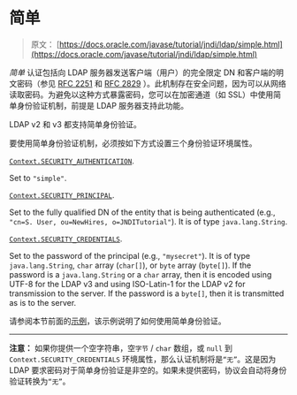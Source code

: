 # 简单

> 原文： [https://docs.oracle.com/javase/tutorial/jndi/ldap/simple.html](https://docs.oracle.com/javase/tutorial/jndi/ldap/simple.html)

_简单_ 认证包括向 LDAP 服务器发送客户端（用户）的完全限定 DN 和客户端的明文密码（参见 [RFC 2251](http://www.ietf.org/rfc/rfc2251.txt) 和 [RFC 2829](http://www.ietf.org/rfc/rfc2829.txt) ）。此机制存在安全问题，因为可以从网络读取密码。为避免以这种方式暴露密码，您可以在加密通道（如 SSL）中使用简单身份验证机制，前提是 LDAP 服务器支持此功能。

LDAP v2 和 v3 都支持简单身份验证。

要使用简单身份验证机制，必须按如下方式设置三个身份验证环境属性。

[`Context.SECURITY_AUTHENTICATION`](https://docs.oracle.com/javase/8/docs/api/javax/naming/Context.html#SECURITY_AUTHENTICATION).

Set to `"simple"`.

[`Context.SECURITY_PRINCIPAL`](https://docs.oracle.com/javase/8/docs/api/javax/naming/Context.html#SECURITY_PRINCIPAL).

Set to the fully qualified DN of the entity that is being authenticated (e.g., `"cn=S. User, ou=NewHires, o=JNDITutorial"`). It is of type `java.lang.String`.

[`Context.SECURITY_CREDENTIALS`](https://docs.oracle.com/javase/8/docs/api/javax/naming/Context.html#SECURITY_CREDENTIALS).

Set to the password of the principal (e.g., `"mysecret"`). It is of type `java.lang.String`, `char` array (`char[]`), or `byte` array (`byte[]`). If the password is a `java.lang.String` or a `char` array, then it is encoded using UTF-8 for the LDAP v3 and using ISO-Latin-1 for the LDAP v2 for transmission to the server. If the password is a `byte[]`, then it is transmitted as is to the server.

请参阅本节前面的[示例](authentication.html#SIMPLE)，该示例说明了如何使用简单身份验证。

* * *

**注意：** 如果你提供一个空字符串，空`字节` / `char` 数组，或 `null` 到 `Context.SECURITY_CREDENTIALS` 环境属性，那么认证机制将是`“无”`。这是因为 LDAP 要求密码对于简单身份验证是非空的。如果未提供密码，协议会自动将身份验证转换为`“无”`。